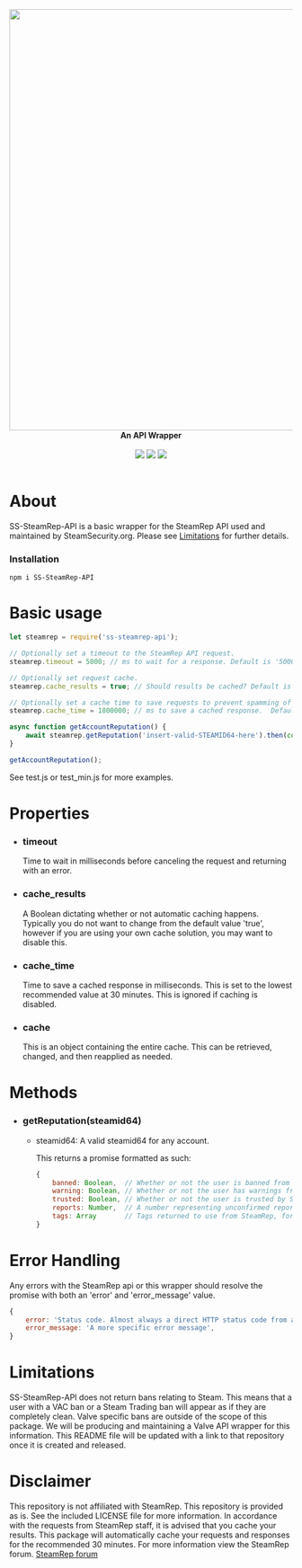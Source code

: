 <div align="center">
  <img src="https://gitlab.com/steamsecurity/SS-SteamRep-API/-/raw/master/images/steamrep-logo.png" width="750"><br>
  <b>An API Wrapper</b>
</div>
<br>
<div align="center">
  <img src="https://img.shields.io/npm/dt/ss-steamrep-api?style=for-the-badge">
  <img src="https://img.shields.io/gitlab/contributors/ss-steamrep-api?style=for-the-badge">
  <img src="https://img.shields.io/gitlab/issues/open-raw/ss-steamrep-api?style=for-the-badge">
</div>
<br>

# About

SS-SteamRep-API is a basic wrapper for the SteamRep API used and maintained by SteamSecurity.org.
Please see [Limitations](#limitations) for further details.

### Installation

`npm i SS-SteamRep-API`

# Basic usage

```js
let steamrep = require('ss-steamrep-api');

// Optionally set a timeout to the SteamRep API request.
steamrep.timeout = 5000; // ms to wait for a response. Default is '5000'

// Optionally set request cache.
steamrep.cache_results = true; // Should results be cached? Default is 'true'.

// Optionally set a cache time to save requests to prevent spamming of SteamRep servers.
steamrep.cache_time = 1800000; // ms to save a cached response.  Default is '1800000' (30 minutes)

async function getAccountReputation() {
	await steamrep.getReputation('insert-valid-STEAMID64-here').then(console.log);
}

getAccountReputation();
```

See test.js or test_min.js for more examples.

# Properties

- ### timeout

  Time to wait in milliseconds before canceling the request and returning with an error.

- ### cache_results

  A Boolean dictating whether or not automatic caching happens. Typically you do not want to change from the default value 'true', however if you are using your own cache solution, you may want to disable this.

- ### cache_time

  Time to save a cached response in milliseconds. This is set to the lowest recommended value at 30 minutes.
  This is ignored if caching is disabled.

- ### cache
  This is an object containing the entire cache. This can be retrieved, changed, and then reapplied as needed.

# Methods

- ### getReputation(steamid64)

  - steamid64: A valid steamid64 for any account.

    This returns a promise formatted as such:

    ```js
    {
        banned: Boolean,  // Whether or not the user is banned from SteamRep or it's affiliates
        warning: Boolean, // Whether or not the user has warnings from SteamRep or it's affiliates
        trusted: Boolean, // Whether or not the user is trusted by SteamRep or it's affiliates
        reports: Number,  // A number representing unconfirmed reports on SteamRep
        tags: Array       // Tags returned to use from SteamRep, formatted in a more sane way.
    }
    ```

# Error Handling

Any errors with the SteamRep api or this wrapper should resolve the promise with both an 'error' and 'error_message' value.

```js
{
	error: 'Status code. Almost always a direct HTTP status code from a request',
	error_message: 'A more specific error message',
}
```

# Limitations

SS-SteamRep-API does not return bans relating to Steam. This means that a user with a VAC ban or a Steam Trading ban will appear as if they are completely clean. Valve specific bans are outside of the scope of this package.
We will be producing and maintaining a Valve API wrapper for this information. This README file will be updated with a link to that repository once it is created and released.

# Disclaimer

This repository is not affiliated with SteamRep. This repository is provided as is. See the included LICENSE file for more information.
In accordance with the requests from SteamRep staff, it is advised that you cache your results. This package will automatically cache your requests and responses for the recommended 30 minutes.
For more information view the SteamRep forum. [SteamRep forum](https://forums.steamrep.com/threads/steamrep-web-api-beta4-legacy-public.114688/)
